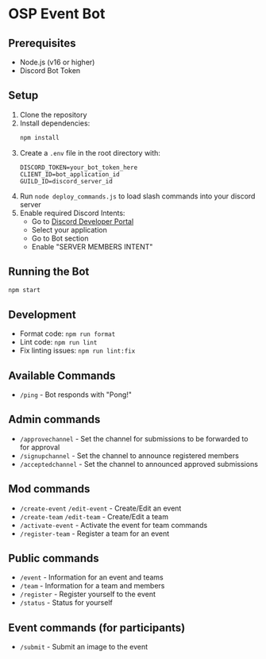 # OSP Event Bot

## Prerequisites

- Node.js (v16 or higher)
- Discord Bot Token

## Setup

1. Clone the repository
2. Install dependencies:
   ```bash
   npm install
   ```
3. Create a `.env` file in the root directory with:
   ```
   DISCORD_TOKEN=your_bot_token_here
   CLIENT_ID=bot_application_id
   GUILD_ID=discord_server_id
   ```
4. Run `node deploy_commands.js` to load slash commands into your discord server
5. Enable required Discord Intents:
   - Go to [Discord Developer Portal](https://discord.com/developers/applications)
   - Select your application
   - Go to Bot section
   - Enable "SERVER MEMBERS INTENT"

## Running the Bot

```bash
npm start
```

## Development

- Format code: `npm run format`
- Lint code: `npm run lint`
- Fix linting issues: `npm run lint:fix`

## Available Commands

- `/ping` - Bot responds with "Pong!"

## Admin commands

- `/approvechannel` - Set the channel for submissions to be forwarded to for approval
- `/signupchannel` - Set the channel to announce registered members
- `/acceptedchannel` - Set the channel to announced approved submissions

## Mod commands

- `/create-event` `/edit-event` - Create/Edit an event
- `/create-team` `/edit-team` - Create/Edit a team
- `/activate-event` - Activate the event for team commands
- `/register-team` - Register a team for an event

## Public commands

- `/event` - Information for an event and teams
- `/team` - Information for a team and members
- `/register` - Register yourself to the event
- `/status` - Status for yourself

## Event commands (for participants)

- `/submit` - Submit an image to the event

